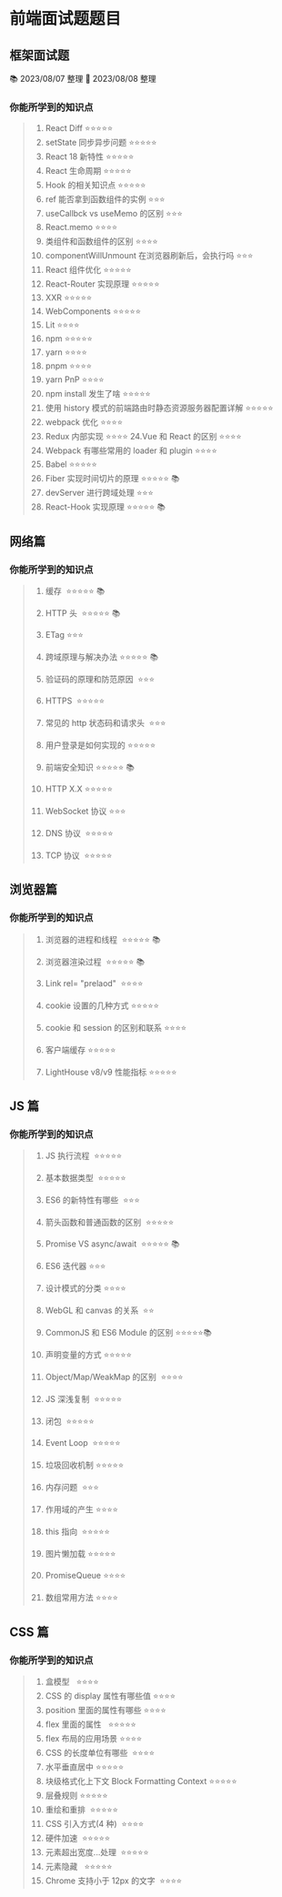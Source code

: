 # 前端面试题题目

## 框架面试题

📚 2023/08/07 整理
🥭 2023/08/08 整理

### 你能所学到的知识点

> 1. React Diff ⭐️⭐️⭐️⭐️⭐️
> 2. setState 同步异步问题 ⭐️⭐️⭐️⭐️⭐️
> 3. React 18 新特性 ⭐️⭐️⭐️⭐️⭐️
> 4. React 生命周期 ⭐️⭐️⭐️⭐️⭐️
> 5. Hook 的相关知识点 ⭐️⭐️⭐️⭐️⭐️
> 6. ref 能否拿到函数组件的实例 ⭐️⭐️⭐️
> 7. useCallbck vs useMemo 的区别 ⭐️⭐️⭐️
> 8. React.memo ⭐️⭐️⭐️⭐️
> 9. 类组件和函数组件的区别 ⭐️⭐️⭐️⭐️
> 10. componentWillUnmount 在浏览器刷新后，会执行吗 ⭐️⭐️⭐️
> 11. React 组件优化 ⭐️⭐️⭐️⭐️⭐️
> 12. React-Router 实现原理 ⭐️⭐️⭐️⭐️⭐️
> 13. XXR ⭐️⭐️⭐️⭐️⭐️
> 14. WebComponents ⭐️⭐️⭐️⭐️⭐️
> 15. Lit ⭐️⭐️⭐️⭐️
> 16. npm ⭐️⭐️⭐️⭐️⭐️
> 17. yarn ⭐️⭐️⭐️⭐️
> 18. pnpm ⭐️⭐️⭐️⭐️
> 19. yarn PnP ⭐️⭐️⭐️⭐️
> 20. npm install 发生了啥 ⭐️⭐️⭐️⭐️⭐️
> 21. 使用 history 模式的前端路由时静态资源服务器配置详解 ⭐️⭐️⭐️⭐️⭐️
> 22. webpack 优化 ⭐️⭐️⭐️⭐️
> 23. Redux 内部实现 ⭐️⭐️⭐️⭐️ 24.Vue 和 React 的区别 ⭐️⭐️⭐️⭐️
> 24. Webpack 有哪些常用的 loader 和 plugin ⭐️⭐️⭐️⭐️
> 25. Babel ⭐️⭐️⭐️⭐️⭐️
> 26. Fiber 实现时间切片的原理 ⭐️⭐️⭐️⭐️⭐️ 📚
> 27. devServer 进行跨域处理 ⭐️⭐️⭐️
> 28. React-Hook 实现原理 ⭐️⭐️⭐️⭐️⭐️ 📚

## 网络篇

### 你能所学到的知识点

> 1.  缓存  ⭐️⭐️⭐️⭐️⭐️ 📚
>
> 2.  HTTP 头  ⭐️⭐️⭐️⭐️⭐️ 📚
>
> 3.  ETag ⭐️⭐️⭐️
>
> 4.  跨域原理与解决办法 ⭐️⭐️⭐️⭐️⭐️ 📚
>
> 5.  验证码的原理和防范原因  ⭐️⭐️⭐️
>
> 6.  HTTPS  ⭐️⭐️⭐️⭐️⭐️
>
> 7.  常见的 http 状态码和请求头  ⭐️⭐️⭐️
>
> 8.  用户登录是如何实现的 ⭐️⭐️⭐️⭐️⭐️
>
> 9.  前端安全知识 ⭐️⭐️⭐️⭐️⭐️ 📚
>
> 10. HTTP X.X ⭐️⭐️⭐️⭐️⭐️
>
> 11. WebSocket 协议 ⭐️⭐️⭐️
>
> 12. DNS 协议  ⭐️⭐️⭐️⭐️⭐️
>
> 13. TCP 协议  ⭐️⭐️⭐️⭐️⭐️

## 浏览器篇

### 你能所学到的知识点

> 1.  浏览器的进程和线程  ⭐️⭐️⭐️⭐️⭐️ 📚
>
> 2.  浏览器渲染过程  ⭐️⭐️⭐️⭐️⭐️ 📚
>
> 3.  Link rel= "prelaod"  ⭐️⭐️⭐️⭐️
>
> 4.  cookie 设置的几种方式 ⭐️⭐️⭐️⭐️⭐️
>
> 5.  cookie 和 session 的区别和联系 ⭐️⭐️⭐️⭐️
>
> 6.  客户端缓存 ⭐️⭐️⭐️⭐️⭐️
>
> 7.  LightHouse v8/v9 性能指标 ⭐️⭐️⭐️⭐️⭐️

## JS 篇

### 你能所学到的知识点

> 1.  JS 执行流程  ⭐️⭐️⭐️⭐️⭐️
>
> 2.  基本数据类型  ⭐️⭐️⭐️⭐️⭐️
>
> 3.  ES6 的新特性有哪些  ⭐️⭐️⭐️
>
> 4.  箭头函数和普通函数的区别  ⭐️⭐️⭐️⭐️⭐️
>
> 5.  Promise VS async/await  ⭐️⭐️⭐️⭐️⭐️ 📚
>
> 6.  ES6 迭代器 ⭐️⭐️⭐️
>
> 7.  设计模式的分类 ⭐️⭐️⭐️⭐️
>
> 8.  WebGL 和 canvas 的关系  ⭐️⭐️
>
> 9.  CommonJS 和 ES6 Module 的区别 ⭐️⭐️⭐️⭐️⭐️📚
>
> 10. 声明变量的方式 ⭐️⭐️⭐️⭐️⭐️
>
> 11. Object/Map/WeakMap 的区别  ⭐️⭐️⭐️⭐️
>
> 12. JS 深浅复制  ⭐️⭐️⭐️⭐️⭐️
>
> 13. 闭包  ⭐️⭐️⭐️⭐️⭐️
>
> 14. Event Loop  ⭐️⭐️⭐️⭐️⭐️
>
> 15. 垃圾回收机制 ⭐️⭐️⭐️⭐️⭐️
>
> 16. 内存问题  ⭐️⭐️⭐️
>
> 17. 作用域的产生 ⭐️⭐️⭐️⭐️
>
> 18. this 指向  ⭐️⭐️⭐️⭐️⭐️
>
> 19. 图片懒加载 ⭐️⭐️⭐️⭐️⭐️
>
> 20. PromiseQueue ⭐️⭐️⭐️⭐️
>
> 21. 数组常用方法 ⭐️⭐️⭐️⭐️

## CSS 篇

### 你能所学到的知识点

> 1.  盒模型   ⭐️⭐️⭐️⭐️
> 2.  CSS 的 display 属性有哪些值 ⭐️⭐️⭐️⭐️
> 3.  position 里面的属性有哪些 ⭐️⭐️⭐️⭐️
> 4.  flex 里面的属性   ⭐️⭐️⭐️⭐️⭐️
> 5.  flex 布局的应用场景 ⭐️⭐️⭐️⭐️
> 6.  CSS 的长度单位有哪些  ⭐️⭐️⭐️⭐️
> 7.  水平垂直居中 ⭐️⭐️⭐️⭐️⭐️
> 8.  块级格式化上下文 Block Formatting Context ⭐️⭐️⭐️⭐️⭐️
> 9.  层叠规则 ⭐️⭐️⭐️⭐️⭐️
> 10. 重绘和重排  ⭐️⭐️⭐️⭐️⭐️
> 11. CSS 引入方式(4 种)  ⭐️⭐️⭐️⭐️
> 12. 硬件加速  ⭐️⭐️⭐️⭐️⭐️
> 13. 元素超出宽度...处理  ⭐️⭐️⭐️⭐️⭐️
> 14. 元素隐藏   ⭐️⭐️⭐️⭐️⭐️
> 15. Chrome 支持小于 12px 的文字  ⭐️⭐️⭐️⭐️
